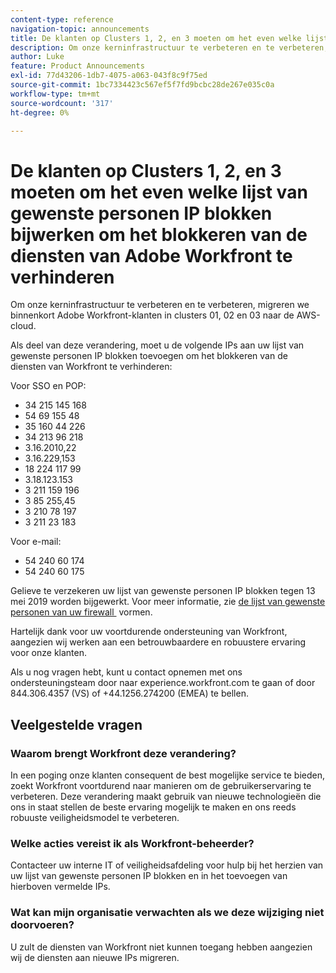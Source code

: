 ```yaml
---
content-type: reference
navigation-topic: announcements
title: De klanten op Clusters 1, 2, en 3 moeten om het even welke lijst van gewenste personen IP blokken bijwerken om het blokkeren van de diensten van Adobe Workfront te verhinderen
description: Om onze kerninfrastructuur te verbeteren en te verbeteren, migreren we binnenkort Adobe Workfront-klanten in clusters 01, 02 en 03 naar de AWS-cloud.
author: Luke
feature: Product Announcements
exl-id: 77d43206-1db7-4075-a063-043f8c9f75ed
source-git-commit: 1bc7334423c567ef5f7fd9bcbc28de267e035c0a
workflow-type: tm+mt
source-wordcount: '317'
ht-degree: 0%

---
```


# De klanten op Clusters 1, 2, en 3 moeten om het even welke lijst van gewenste personen IP blokken bijwerken om het blokkeren van de diensten van Adobe Workfront te verhinderen

Om onze kerninfrastructuur te verbeteren en te verbeteren, migreren we binnenkort Adobe Workfront-klanten in clusters 01, 02 en 03 naar de AWS-cloud.

Als deel van deze verandering, moet u de volgende IPs aan uw lijst van gewenste personen IP blokken toevoegen om het blokkeren van de diensten van Workfront te verhinderen:

Voor SSO en POP:

* 34 215 145 168
* 54 69 155 48
* 35 160 44 226
* 34 213 96 218
* 3.16.2010,22
* 3.16.229,153
* 18 224 117 99
* 3.18.123.153
* 3 211 159 196
* 3 85 255,45
* 3 210 78 197
* 3 211 23 183

Voor e-mail:

* 54 240 60 174
* 54 240 60 175

Gelieve te verzekeren uw lijst van gewenste personen IP blokken tegen 13 mei 2019 worden bijgewerkt. Voor meer informatie, zie [&#x200B; de lijst van gewenste personen van uw firewall &#x200B;](../../../administration-and-setup/get-started-wf-administration/configure-your-firewall.md) vormen.

Hartelijk dank voor uw voortdurende ondersteuning van Workfront, aangezien wij werken aan een betrouwbaardere en robuustere ervaring voor onze klanten.

Als u nog vragen hebt, kunt u contact opnemen met ons ondersteuningsteam door naar experience.workfront.com te gaan of door 844.306.4357 (VS) of +44.1256.274200 (EMEA) te bellen.

## Veelgestelde vragen

### Waarom brengt Workfront deze verandering?

In een poging onze klanten consequent de best mogelijke service te bieden, zoekt Workfront voortdurend naar manieren om de gebruikerservaring te verbeteren. Deze verandering maakt gebruik van nieuwe technologieën die ons in staat stellen de beste ervaring mogelijk te maken en ons reeds robuuste veiligheidsmodel te verbeteren.

### Welke acties vereist ik als Workfront-beheerder?

Contacteer uw interne IT of veiligheidsafdeling voor hulp bij het herzien van uw lijst van gewenste personen IP blokken en in het toevoegen van hierboven vermelde IPs.

### Wat kan mijn organisatie verwachten als we deze wijziging niet doorvoeren?

U zult de diensten van Workfront niet kunnen toegang hebben aangezien wij de diensten aan nieuwe IPs migreren.
